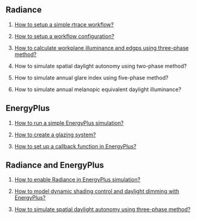 ## Radiance

1. [How to setup a simple rtrace workflow?](guide_rad1.md)

2. [How to setup a workflow configuration?](guide_rad2.md)

3. [How to calculate workplane illuminance and edgps using three-phase method?](guide_rad3.md)

4. How to simulate spatial daylight autonomy using two-phase method?

6. How to simulate annual glare index using five-phase method?

7. How to simulate annual melanopic equivalent daylight illuminance?

## EnergyPlus

1. [How to run a simple EnergyPlus simulation?](guide_ep1.md)

2. [How to create a glazing system?](guide_ep2.md)

3. [How to set up a callback function in EnergyPlus?](guide_ep3.md)

## Radiance and EnergyPlus

1. [How to enable Radiance in EnergyPlus simulation?](guide_radep1.md)

2. [How to model dynamic shading control and daylight dimming with EnergyPlus?](guide_radep2.md)

3. [How to simulate spatial daylight autonomy using three-phase method?](guide_radep3.md)


